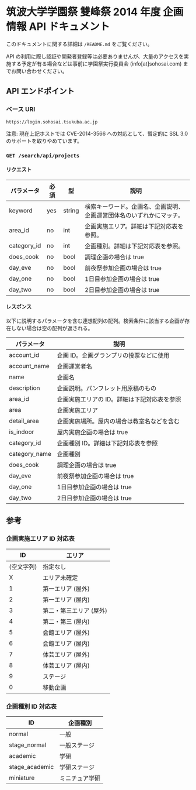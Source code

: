 # 筑波大学学園祭 雙峰祭 2014 年度 企画情報 API ドキュメント

このドキュメントに関する詳細は `/README.md` をご覧ください。

API の利用に際し認証や開発者登録等は必要ありませんが、大量のアクセスを実施する予定が有る場合などは事前に学園祭実行委員会 (info[at]sohosai.com) までお問い合わせください。

## API エンドポイント

### ベース URI

`https://login.sohosai.tsukuba.ac.jp`

注意: 現在上記ホストでは CVE-2014-3566 への対応として、暫定的に SSL 3.0 のサポートを取りやめています。

### `GET /search/api/projects`

#### リクエスト

| パラメータ  | 必須 | 型     | 説明                                                                 |
|-------------|------|--------|----------------------------------------------------------------------|
| keyword     | yes  | string | 検索キーワード。企画名、企画説明、企画運営団体名のいずれかにマッチ。 |
| area_id     | no   | int    | 企画実施エリア。詳細は下記対応表を参照。                             |
| category_id | no   | int    | 企画種別。詳細は下記対応表を参照。                                   |
| does_cook   | no   | bool   | 調理企画の場合は true                                                |
| day_eve     | no   | bool   | 前夜祭参加企画の場合は true                                          |
| day_one     | no   | bool   | 1日目参加企画の場合は true                                           |
| day_two     | no   | bool   | 2日目参加企画の場合は true                                           |

#### レスポンス

以下に説明するパラメータを含む連想配列の配列。検索条件に該当する企画が存在しない場合は空の配列が返される。

| パラメータ    | 説明                                          |
|---------------|-----------------------------------------------|
| account_id    | 企画 ID。企画グランプリの投票などに使用       |
| account_name  | 企画運営者名                                  |
| name          | 企画名                                        |
| description   | 企画説明。パンフレット用原稿のもの            |
| area_id       | 企画実施エリアの ID。詳細は下記対応表を参照   |
| area          | 企画実施エリア                                |
| detail_area   | 企画実施場所。屋内の場合は教室名などを含む    |
| is_indoor     | 屋内実施企画の場合は true                     |
| category_id   | 企画種別 ID。詳細は下記対応表を参照           |
| category_name | 企画種別                                      |
| does_cook     | 調理企画の場合は true                         |
| day_eve       | 前夜祭参加企画の場合は true                   |
| day_one       | 1日目参加企画の場合は true                    |
| day_two       | 2日目参加企画の場合は true                    |

## 参考

### 企画実施エリア ID 対応表

| ID         | エリア                   |
|------------|--------------------------|
| (空文字列) | 指定なし                 |
| X          | エリア未確定             |
| 1          | 第一エリア (屋外)        |
| 2          | 第一エリア (屋内)        |
| 3          | 第二・第三エリア (屋外)  |
| 4          | 第二・第三 (屋内)        |
| 5          | 会館エリア (屋外)        |
| 6          | 会館エリア (屋内)        |
| 7          | 体芸エリア (屋外)        |
| 8          | 体芸エリア (屋内)        |
| 9          | ステージ                 |
| 0          | 移動企画                 |


### 企画種別 ID 対応表

| ID             | 企画種別        |
|----------------|-----------------|
| normal         | 一般            |
| stage_normal   | 一般ステージ    |
| academic       | 学研            |
| stage_academic | 学研ステージ    |
| miniature      | ミニチュア学研  |




